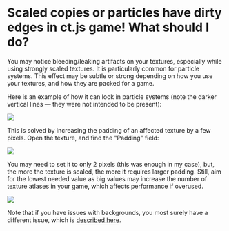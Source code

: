 # Scaled copies or particles have dirty edges in ct.js game! What should I do?

You may notice bleeding/leaking artifacts on your textures, especially while using strongly scaled textures. It is particularly common for particle systems. This effect may be subtle or strong depending on how you use your textures, and how they are packed for a game.

Here is an example of how it can look in particle systems (note the darker vertical lines — they were not intended to be present):

![](./images/ts_LeakingPixels_bad.png)

This is solved by increasing the padding of an affected texture by a few pixels. Open the texture, and find the "Padding" field:

![](./images/ts_LeakingPixels_solution.png)

You may need to set it to only 2 pixels (this was enough in my case), but, the more the texture is scaled, the more it requires larger padding. Still, aim for the lowest needed value as big values may increase the number of texture atlases in your game, which affects performance if overused.

![](./images/ts_LeakingPixels_good.png)

Note that if you have issues with backgrounds, you most surely have a different issue, which is [described here](troubleshooting-teared-background.html).